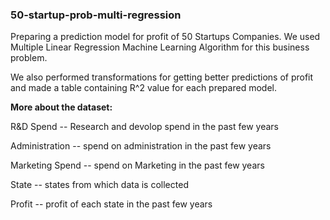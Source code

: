 ### 50-startup-prob-multi-regression

Preparing a prediction model for profit of 50 Startups Companies. We used Multiple Linear Regression Machine Learning Algorithm for this business problem.

We also performed transformations for getting better predictions of profit and made a table containing R^2 value for each prepared model.

**More about the dataset:**

R&D Spend -- Research and devolop spend in the past few years

Administration -- spend on administration in the past few years

Marketing Spend -- spend on Marketing in the past few years

State -- states from which data is collected

Profit  -- profit of each state in the past few years
